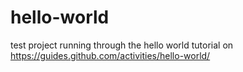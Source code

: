 # hello-world
test project
running through the hello world tutorial on https://guides.github.com/activities/hello-world/
